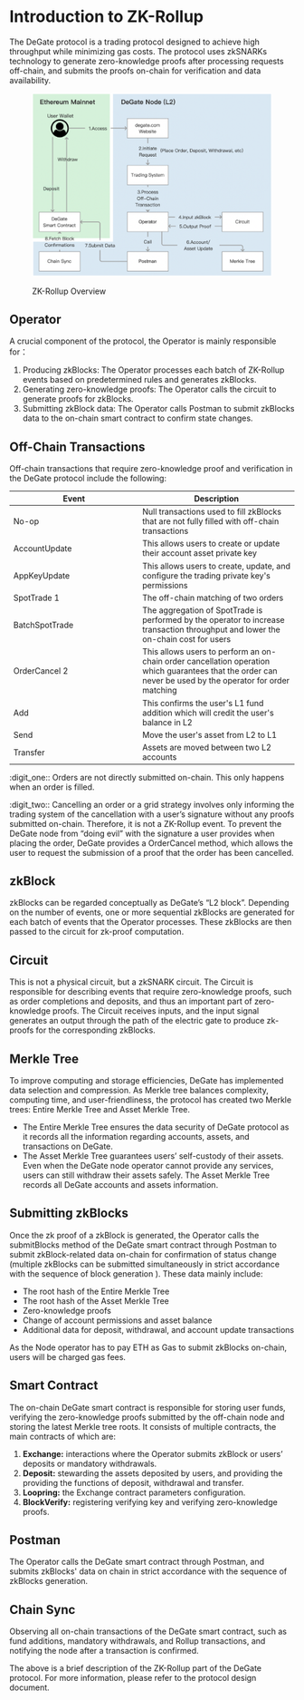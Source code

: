 # Introduction to ZK-Rollup

The DeGate protocol is a trading protocol designed to achieve high throughput while minimizing gas costs. The protocol uses zkSNARKs technology to generate zero-knowledge proofs after processing requests off-chain, and submits the proofs on-chain for verification and data availability.

<figure><img src="../.gitbook/assets/Screen Shot 2022-12-09 at 16.19.15.png" alt=""><figcaption><p>ZK-Rollup Overview</p></figcaption></figure>

## Operator

A crucial component of the protocol, the Operator is mainly responsible for：

1. Producing zkBlocks: The Operator processes each batch of ZK-Rollup events based on predetermined rules and generates zkBlocks.
2. Generating zero-knowledge proofs: The Operator calls the circuit to generate proofs for zkBlocks.
3. Submitting zkBlock data: The Operator calls Postman to submit zkBlocks data to the on-chain smart contract to confirm state changes.

## Off-Chain Transactions&#x20;

Off-chain transactions that require zero-knowledge proof and verification in the DeGate protocol include the following:

<table><thead><tr><th width="214">Event</th><th>Description</th></tr></thead><tbody><tr><td>No-op</td><td>Null transactions used to fill zkBlocks that are not fully filled with off-chain transactions</td></tr><tr><td>AccountUpdate</td><td>This allows users to create or update their account asset private key</td></tr><tr><td>AppKeyUpdate</td><td>This allows users to create, update, and configure the trading private key's permissions</td></tr><tr><td>SpotTrade <span data-gb-custom-inline data-tag="emoji" data-code="0031">1️</span></td><td>The off-chain matching of two orders</td></tr><tr><td>BatchSpotTrade</td><td>The aggregation of SpotTrade is performed by the operator to increase transaction throughput and lower the on-chain cost for users</td></tr><tr><td>OrderCancel <span data-gb-custom-inline data-tag="emoji" data-code="0032">2️</span></td><td>This allows users to perform an on-chain order cancellation operation which guarantees that the order can never be used by the operator for order matching</td></tr><tr><td>Add</td><td>This confirms the user's L1 fund addition which will credit the user's balance in L2</td></tr><tr><td>Send</td><td>Move the user's asset from L2 to L1</td></tr><tr><td>Transfer</td><td>Assets are moved between two L2 accounts</td></tr></tbody></table>

:digit\_one:: Orders are not directly submitted on-chain. This only happens when an order is filled.

:digit\_two:: Cancelling an order or a grid strategy involves only informing the trading system of the cancellation with a user’s signature without any proofs submitted on-chain. Therefore, it is not a ZK-Rollup event. To prevent the DeGate node from “doing evil” with the signature a user provides when placing the order, DeGate provides a OrderCancel method, which allows the user to request the submission of a proof that the order has been cancelled.

## zkBlock

zkBlocks can be regarded conceptually as DeGate’s “L2 block”. Depending on the number of events, one or more sequential zkBlocks are generated for each batch of events that the Operator processes. These zkBlocks are then passed to the circuit for zk-proof computation.

## Circuit

This is not a physical circuit, but a zkSNARK circuit. The Circuit is responsible for describing events that require zero-knowledge proofs, such as order completions and deposits, and thus an important part of zero-knowledge proofs. The Circuit receives inputs, and the input signal generates an output through the path of the electric gate to produce zk-proofs for the corresponding zkBlocks.

## Merkle Tree

To improve computing and storage efficiencies, DeGate has implemented data selection and compression. As Merkle tree balances complexity, computing time, and user-friendliness, the protocol has created two Merkle trees: Entire Merkle Tree and Asset Merkle Tree.

* The Entire Merkle Tree ensures the data security of DeGate protocol as it records all the information regarding accounts, assets, and transactions on DeGate.
* The Asset Merkle Tree guarantees users’ self-custody of their assets. Even when the DeGate node operator cannot provide any services, users can still withdraw their assets safely. The Asset Merkle Tree records all DeGate accounts and assets information.

## Submitting zkBlocks

Once the zk proof of a zkBlock is generated, the Operator calls the submitBlocks method of the DeGate smart contract through Postman to submit zkBlock-related data on-chain for confirmation of status change (multiple zkBlocks can be submitted simultaneously in strict accordance with the sequence of block generation ). These data mainly include:

* The root hash of the Entire Merkle Tree
* The root hash of the Asset Merkle Tree
* Zero-knowledge proofs
* Change of account permissions and asset balance
* Additional data for deposit, withdrawal, and account update transactions

As the Node operator has to pay ETH as Gas to submit zkBlocks on-chain, users will be charged gas fees.

## Smart Contract

The on-chain DeGate smart contract is responsible for storing user funds, verifying the zero-knowledge proofs submitted by the off-chain node and storing the latest Merkle tree roots. It consists of multiple contracts, the main contracts of which are:

1. **Exchange:** interactions where the Operator submits zkBlock or users’ deposits or mandatory withdrawals.&#x20;
2. **Deposit:** stewarding the assets deposited by users, and providing the providing the functions of deposit, withdrawal and transfer.
3. **Loopring:** the Exchange contract parameters configuration.
4. **BlockVerify:** registering verifying key and verifying zero-knowledge proofs.

## Postman

The Operator calls the DeGate smart contract through Postman, and submits zkBlocks' data on chain in strict accordance with the sequence of zkBlocks generation.

## Chain Sync

Observing all on-chain transactions of the DeGate smart contract, such as fund additions, mandatory withdrawals, and Rollup transactions, and notifying the node after a transaction is confirmed.

The above is a brief description of the ZK-Rollup part of the DeGate protocol. For more information, please refer to the protocol design document.

